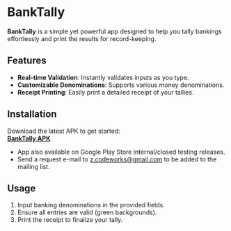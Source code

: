 # BankTally

**BankTally** is a simple yet powerful app designed to help you tally bankings effortlessly and print the results for record-keeping.

## Features
- **Real-time Validation**: Instantly validates inputs as you type.
- **Customizable Denominations**: Supports various money denominations.
- **Receipt Printing**: Easily print a detailed receipt of your tallies.

## Installation
Download the latest APK to get started:  
[**BankTally APK**](https://expo.dev/accounts/ztamoa/projects/my-app/builds/7f8b00cd-c298-4ddb-8211-6fd6db8b43cd)

- App also available on Google Play Store internal/closed testing releases.
- Send a request e-mail to z.codeworks@gmail.com to be added to the mailing list.

## Usage
1. Input banking denominations in the provided fields.
2. Ensure all entries are valid (green backgrounds).
3. Print the receipt to finalize your tally.
